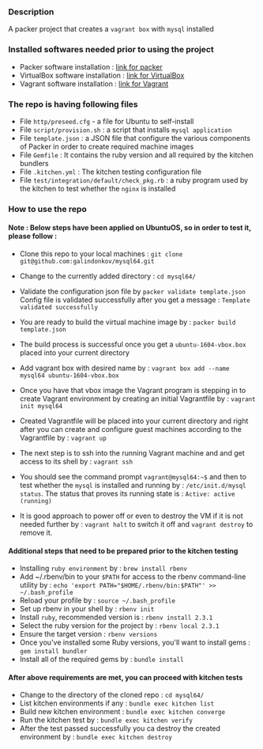 ### Description

A packer project that creates a ```vagrant box``` with ```mysql``` installed

### Installed softwares needed prior to using the project

- Packer software installation : [link for packer](https://www.packer.io/intro/getting-started/install.html)
- VirtualBox software installation : [link for VirtualBox](https://www.virtualbox.org/wiki/Downloads)
- Vagrant software installation : [link for Vagrant](https://www.vagrantup.com/docs/installation/)

### The repo is having following files

- File ```http/preseed.cfg``` - a file for Ubuntu to self-install
- File ```script/provision.sh``` :  a script that installs ```mysql application```
- File ```template.json``` : a JSON file that configure the various components of Packer in order to create required machine images
- File ```Gemfile``` : It contains the ruby version and all required by the kitchen bundlers
- File ```.kitchen.yml``` : The kitchen testing configuration file
- File ```test/integration/default/check_pkg.rb``` : a ruby program used by the kitchen to test whether the ```nginx``` is installed

### How to use the repo

#### Note : Below steps have been applied on UbuntuOS, so in order to test it, please follow :

- Clone this repo to your local machines : `git clone git@github.com:galindonkov/mysql64.git`

- Change to the currently added directory : `cd mysql64/`

- Validate the configuration json file by ```packer validate template.json```
  Config file is validated successfully after you get a message : ```Template validated successfully```

- You are ready to build the virtual machine image by : ```packer build template.json```

- The build process is successful once you get a ```ubuntu-1604-vbox.box``` placed into your current directory

- Add vagrant box with desired name by : ```vagrant box add --name mysql64 ubuntu-1604-vbox.box```

- Once you have that vbox image the Vagrant program is stepping in to create Vagrant environment by creating an initial Vagrantfile by : ```vagrant init mysql64```

- Created Vagrantfile will be placed into your current directory and right after you can create and configure guest machines according to the Vagrantfile by : ```vagrant up```

- The next step is to ssh into the running Vagrant machine and and get access to its shell by : ```vagrant ssh```
- You should see the command prompt ```vagrant@mysql64:~$``` and then to test whether the ```mysql``` is installed and running by : ```/etc/init.d/mysql status```. The status that proves its running state is : ```Active: active (running)```

- It is good approach to power off or even to destroy the VM if it is not needed further by : ```vagrant halt``` to switch it off and ```vagrant destroy``` to remove it.

#### Additional steps that need to be prepared prior to the kitchen testing

- Installing ```ruby environment``` by : ```brew install rbenv```
- Add ~/.rbenv/bin to your ```$PATH``` for access to the rbenv command-line utility by : ```echo 'export PATH="$HOME/.rbenv/bin:$PATH"' >> ~/.bash_profile```
- Reload your profile by : ```source ~/.bash_profile```
- Set up rbenv in your shell by : ```rbenv init```
- Install ```ruby```, recommended version is : ```rbenv install 2.3.1```
- Select the ruby version for the project by : ```rbenv local 2.3.1```
- Ensure the target version : ```rbenv versions```
- Once you've installed some Ruby versions, you'll want to install gems : ```gem install bundler```
- Install all of the required gems by : ```bundle install```

#### After above requirements are met, you can proceed with kitchen tests

- Change to the directory of the cloned repo : ```cd mysql64/```
- List kitchen environments if any : ```bundle exec kitchen list```
- Build new kitchen environment : ```bundle exec kitchen converge```
- Run the kitchen test by : ```bundle exec kitchen verify```
- After the test passed successfully you ca destroy the created environment by : ```bundle exec kitchen destroy```
